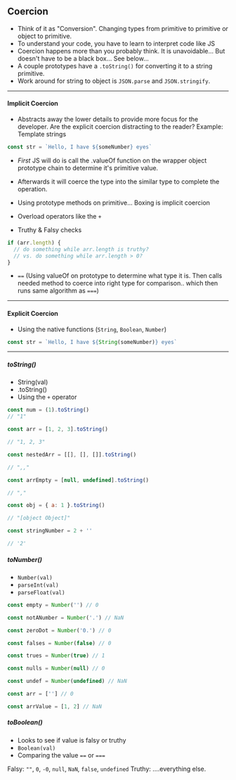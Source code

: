 ## Coercion

- Think of it as "Conversion". Changing types from primitive to primitive or object to primitive.
- To understand your code, you have to learn to interpret code like JS
- Coercion happens more than you probably think. It is unavoidable... But doesn't have to be a black box... See below...
- A couple prototypes have a `.toString()` for converting it to a string primitive.
- Work around for string to object is `JSON.parse` and `JSON.stringify`.

---

#### Implicit Coercion

- Abstracts away the lower details to provide more focus for the developer. Are the explicit coercion distracting to the reader? Example: Template strings

```js
const str = `Hello, I have ${someNumber} eyes`
```

- *First*  JS will do is call the .valueOf function on the wrapper object prototype chain to determine it's primitive value.
- Afterwards it will coerce the type into the similar type to complete the operation.


- Using prototype methods on primitive... Boxing is implicit coercion
- Overload operators like the `+`
- Truthy & Falsy checks

```js
if (arr.length) {
  // do something while arr.length is truthy?
  // vs. do something while arr.length > 0?
}
```

- `==` (Using valueOf on prototype to determine what type it is. Then calls needed method to coerce into right type for comparison.. which then runs same algorithm as `===`)

---

#### Explicit Coercion

- Using the native functions (`String`, `Boolean`, `Number`)

```js
const str = `Hello, I have ${String(someNumber)} eyes`
```

---

##### toString()

- String(val)
- .toString()
- Using the `+` operator

```js
const num = (1).toString()
// "1"

const arr = [1, 2, 3].toString()

// "1, 2, 3"

const nestedArr = [[], [], []].toString()

// ",,"

const arrEmpty = [null, undefined].toString()

// ","

const obj = { a: 1 }.toString()

// "[object Object]"

const stringNumber = 2 + ''

// '2'
```

##### toNumber()

- `Number(val)`
- `parseInt(val)`
- `parseFloat(val)`

```js
const empty = Number('') // 0

const notANumber = Number('.') // NaN

const zeroDot = Number('0.') // 0

const falses = Number(false) // 0

const trues = Number(true) // 1

const nulls = Number(null) // 0

const undef = Number(undefined) // NaN

const arr = [''] // 0

const arrValue = [1, 2] // NaN
```


##### toBoolean()

- Looks to see if value is falsy or truthy
- `Boolean(val)`
- Comparing the value `==` or `===`

Falsy: `""`, `0`, `-0`, `null`, `NaN`, `false`, `undefined`
Truthy: ....everything else.
